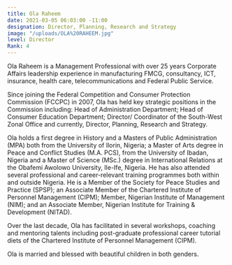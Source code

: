 ```yaml
---
title: Ola Raheem
date: 2021-03-05 06:03:00 -11:00
designation: Director, Planning, Research and Strategy
image: "/uploads/OLA%20RAHEEM.jpg"
level: Director
Rank: 4
---
```


Ola Raheem is a Management Professional with over 25 years Corporate Affairs leadership experience in manufacturing FMCG, consultancy, ICT, insurance, health care, telecommunications and Federal Public Service.

Since joining the Federal Competition and Consumer Protection Commission (FCCPC) in 2007, Ola has held key strategic positions in the Commission including: Head of Administration Department; Head of Consumer Education Department; Director/ Coordinator of the South-West Zonal Office and currently, Director, Planning, Research and Strategy.

Ola holds a first degree in History and a Masters of Public Administration (MPA) both from the University of Ilorin, Nigeria; a Master of Arts degree in Peace and Conflict Studies (M.A. PCS), from the University of Ibadan, Nigeria and a Master of Science (MSc.) degree in International Relations at the Obafemi Awolowo University, Ile-Ife, Nigeria. He has also attended several professional and career-relevant training programmes both within and outside Nigeria. He is a Member of the Society for Peace Studies and Practice (SPSP); an Associate Member of the Chartered Institute of Personnel Management (CIPM); Member, Nigerian Institute of Management (NIM); and an Associate Member, Nigerian Institute for Training & Development (NITAD).

Over the last decade, Ola has facilitated in several workshops, coaching and mentoring talents including post-graduate professional career tutorial diets of the Chartered Institute of Personnel Management (CIPM).

Ola is married and blessed with beautiful children in both genders.
